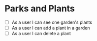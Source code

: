 # Parks and Plants
- [ ] As a user I can see one garden's plants
- [ ] As a user I can add a plant in a garden
- [ ] As a user I can delete a plant
